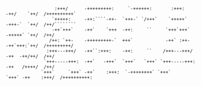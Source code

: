                      :+++/      -+++++++++:     `-++++++:       :+++:      -++/    `++/  /++++++++++`                           
                     `+++++:     -++:````-++-  `+++-` `/+++`    `+++++`     -+++-`  `++/  /++/````````                           
                     -++`+++`    -++`    `+++  -++:     ``     `+++`+++`    -+++++` `++/  /++/                                   
                    /++: `++-    -+++++++++-`  +++`            -++` :++-    -++`+++:`++/  /+++++++++/                            
                   :+++---+++/   -++``:+++:    -++:     ``    /+++---+++/   -++  -++/++/  /++/                                   
                  `+++-----+++:  -++`   -+++`  `+++`   `+++` `+++-----+++:  -++   /++++/  /++/                                   
                 `+++`     `+++` -++`    :+++:  `-++++++++` `+++`     `+++` -++    :+++/  /++++++++++:                 
